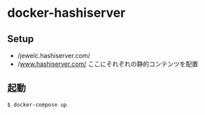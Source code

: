 # docker-hashiserver

## Setup
- /jewelc.hashiserver.com/
- /www.hashiserver.com/
ここにそれぞれの静的コンテンツを配置

## 起動
```bash
$ docker-compose up
```
